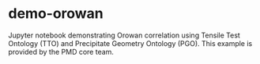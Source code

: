 # demo-orowan
Jupyter notebook demonstrating Orowan correlation using Tensile Test Ontology (TTO) and Precipitate Geometry Ontology (PGO). This example is provided by the PMD core team.
